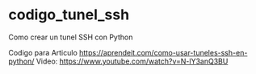 # codigo_tunel_ssh
Como crear un tunel SSH con Python

Codigo para Articulo https://aprendeit.com/como-usar-tuneles-ssh-en-python/ 
Video: https://www.youtube.com/watch?v=N-lY3anQ3BU
